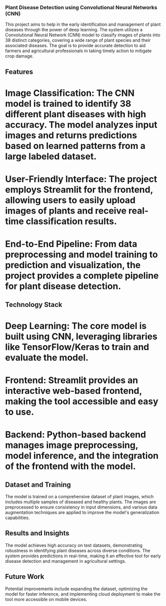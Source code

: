 ### Plant Disease Detection using Convolutional Neural Networks (CNN)
This project aims to help in the early identification and management of plant diseases through the power of deep learning. The system utilizes a Convolutional Neural Network (CNN) model to classify images of plants into 38 distinct categories, covering a wide range of plant species and their associated diseases. The goal is to provide accurate detection to aid farmers and agricultural professionals in taking timely action to mitigate crop damage.

## Features

# Image Classification: The CNN model is trained to identify 38 different plant diseases with high accuracy. The model analyzes input images and returns predictions based on learned patterns from a large labeled dataset.

# User-Friendly Interface: The project employs Streamlit for the frontend, allowing users to easily upload images of plants and receive real-time classification results.

# End-to-End Pipeline: From data preprocessing and model training to prediction and visualization, the project provides a complete pipeline for plant disease detection.

## Technology Stack

# Deep Learning: The core model is built using CNN, leveraging libraries like TensorFlow/Keras to train and evaluate the model.

# Frontend: Streamlit provides an interactive web-based frontend, making the tool accessible and easy to use.

# Backend: Python-based backend manages image preprocessing, model inference, and the integration of the frontend with the model.

## Dataset and Training
The model is trained on a comprehensive dataset of plant images, which includes multiple samples of diseased and healthy plants. The images are preprocessed to ensure consistency in input dimensions, and various data augmentation techniques are applied to improve the model's generalization capabilities.

## Results and Insights
The model achieves high accuracy on test datasets, demonstrating robustness in identifying plant diseases across diverse conditions. The system provides predictions in real-time, making it an effective tool for early disease detection and management in agricultural settings.

## Future Work
Potential improvements include expanding the dataset, optimizing the model for faster inference, and implementing cloud deployment to make the tool more accessible on mobile devices.
